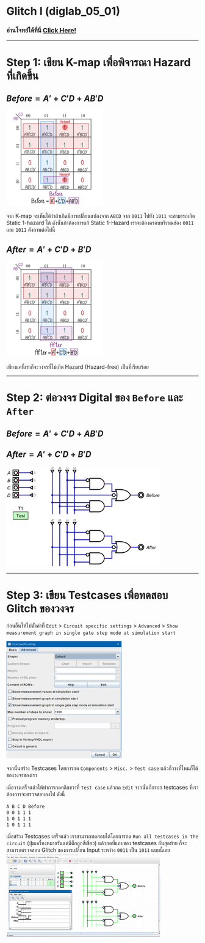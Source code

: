 # Glitch I (diglab_05_01)
### อ่านโจทย์ได้ที่นี่ [Click Here!](https://drive.google.com/file/d/1-pgU_dNTRe6GDTKPcwK-nZ2icEwXbQET/view?usp=drive_link)

---

# Step 1: เขียน K-map เพื่อพิจารณา Hazard ที่เกิดขึ้น
## $Before = A' + C'D + AB'D$
<img src="https://raw.githubusercontent.com/reisenx/2110263-DIG-LOGIC-LAB-I/main/Lab%2005/diglab_05_01/diglab_05_01_pics/diglab_05_01_Kmap.jpg" width=50% height=50%>

จาก K-map จะเห็นได้ว่าถ้าเกิดมีการเปลี่ยนแปลงจาก `ABCD` จาก `0011` ไปยัง `1011` จะสามารถเกิด Static 1-hazard ได้ ดังนั้นถ้าต้องการแก้ Static 1-Hazard เราจะต้องครอบบริเวณช่อง `0011` และ `1011` ดังภาพต่อไปนี้
## $After = A' + C'D + B'D$
<img src="https://raw.githubusercontent.com/reisenx/2110263-DIG-LOGIC-LAB-I/main/Lab%2005/diglab_05_01/diglab_05_01_pics/diglab_05_01_Kmap02.jpg" width=50% height=50%>

เพียงแค่นี้เราก็จะวงจรที่ไม่เกิด Hazard (Hazard-free) เป็นที่เรียบร้อย

---

# Step 2: ต่อวงจร Digital ของ `Before` และ `After`
## $Before = A' + C'D + AB'D$
## $After = A' + C'D + B'D$
<img src="https://raw.githubusercontent.com/reisenx/2110263-DIG-LOGIC-LAB-I/main/Lab%2005/diglab_05_01/diglab_05_01.png" width=80% height=80%>

---

# Step 3: เขียน Testcases เพื่อทดสอบ Glitch ของวงจร

ก่อนอื่นให้ไปตั้งค่าที่ `Edit` > `Circuit specific settings` > `Advanced` > `Show measurement graph in single gate step mode at simulation start`

<img src="https://raw.githubusercontent.com/reisenx/2110263-DIG-LOGIC-LAB-I/main/Lab%2005/diglab_05_01/diglab_05_01_pics/diglab_05_01_settings.png" width=60% height=60%>

จากนั้นสร้าง Testcases โดยการกด `Components` > `Misc.` > `Test case` แล้วก็วางที่ไหนก็ได้ของวงจรของเรา

เมื่อวางเสร็จแล้วให้ทำการกดคลิกขวาที่ `Test case` แล้วกด `Edit` จากนั้นก็กรอก testcases ที่เราต้องการจะตรวจสอบลงไป ดังนี้
```
A B C D Before
0 0 1 1 1
1 0 1 1 1
1 0 1 1 1
```

เมื่อสร้าง Testcases เสร็จแล้ว เราสามารถทดสอบได้โดยการกด `Run all testcases in the circuit` (ปุ่มเครื่องหมายรันแต่มีติ้กถูกสีเขียว) แล้วกดที่แถบของ testcases อันสุดท้าย ก็จะสามารถตรวจสอบ Glitch ของการเปลี่ยน Input ระหว่าง `0011` เป็น `1011` แบบนี้เลย
<img src="https://raw.githubusercontent.com/reisenx/2110263-DIG-LOGIC-LAB-I/main/Lab%2005/diglab_05_01/diglab_05_01_pics/diglab_05_01_glitch.png" width=80% height=80%>
